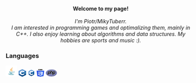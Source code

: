 
<p align="center">
    <b>Welcome to my page!</b><br><br>
    <i>
        I'm Piotr/MikyTuberr.<br>
        I am interested in programming games and optimalizing them, mainly in C++. 
        I also enjoy learning about algorithms and data structures.
        My hobbies are sports and music :).
    </i><br> 
</p>

### Languages


<div>
    <img src="https://github.com/MikyTuberr/MikyTuberr/raw/main/java.png" alt="Java" width="30" height="30">
    <img src="https://github.com/MikyTuberr/MikyTuberr/raw/main/cpp.png" alt="cpp" width="20" height="20">
    <img src="https://github.com/MikyTuberr/MikyTuberr/raw/main/c.png" alt="c" width="20" height="20">
    <img src="https://github.com/MikyTuberr/MikyTuberr/raw/main/css.png" alt="css" width="20" height="20">
    <img src="https://github.com/MikyTuberr/MikyTuberr/raw/main/php.png" alt="php" width="30" height="20">
</div>


